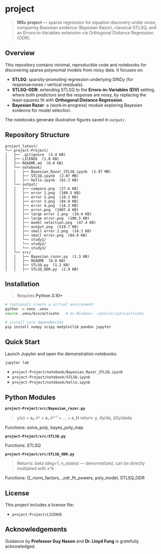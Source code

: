 # project

> **MSc project** — sparse regression for equation discovery under noise, comparing Bayesian evidence (Bayesian Razor), classical STLSQ, and an Errors‑in‑Variables extension via Orthogonal Distance Regression (ODR).

## Overview

This repository contains minimal, reproducible code and notebooks for discovering sparse polynomial models from noisy data. It focuses on:
- **STLSQ**: sparsity‑promoting regression underlying SINDy (for response‑noise / vertical residuals).
- **STLSQ–ODR**: extending STLSQ to the **Errors‑in‑Variables (EIV)** setting, where both predictors and the response are noisy, by replacing the least‑squares fit with **Orthogonal Distance Regression**.
- **Bayesian Razor**: a (work‑in‑progress) module exploring Bayesian evidence for model selection.

The notebooks generate illustrative figures saved in `output/`.

## Repository Structure

```
project_latest/
└── project-Project/
│   ├── .gitignore  (3.4 KB)
│   ├── LICENSE  (1.0 KB)
│   ├── README.md  (0.0 KB)
│   └── notebook/
│   │   ├── Bayesian_Razor_STLSQ.ipynb  (1.97 MB)
│   │   ├── STLSQ.ipynb  (2.07 MB)
│   │   ├── hello.ipynb  (62.3 KB)
│   └── output/
│   │   ├── compare.png  (27.6 KB)
│   │   ├── error 1.png  (100.5 KB)
│   │   ├── error 2.png  (18.3 KB)
│   │   ├── error 3.png  (84.9 KB)
│   │   ├── error 4.png  (18.3 KB)
│   │   ├── error.png  (1007.4 KB)
│   │   ├── large error 2.png  (18.4 KB)
│   │   ├── large error.png  (100.5 KB)
│   │   ├── model selection.png  (47.4 KB)
│   │   ├── output.png  (519.7 KB)
│   │   ├── small error 2.png  (18.3 KB)
│   │   ├── small error.png  (84.9 KB)
│   │   └── study1/
│   │   └── study2/
│   │   └── study3/
│   └── src/
│   │   ├── Bayesian_razor.py  (1.3 KB)
│   │   ├── README  (0.0 KB)
│   │   ├── STLSQ.py  (1.2 KB)
│   │   ├── STLSQ_ODR.py  (2.9 KB)
```

## Installation

> Requires **Python 3.10+**

```bash
# (optional) create a virtual environment
python -m venv .venv
source .venv/bin/activate   # on Windows: .venv\Scripts\activate

# install core dependencies
pip install numpy scipy matplotlib pandas jupyter
```

## Quick Start

Launch Jupyter and open the demonstration notebooks:
```bash
jupyter lab
```
- `project-Project/notebook/Bayesian_Razor_STLSQ.ipynb`
- `project-Project/notebook/STLSQ.ipynb`
- `project-Project/notebook/hello.ipynb`

## Python Modules

**`project-Project/src/Bayesian_razor.py`**

> y(x) = a₀ xᴺ + a₁ xᴺ⁻¹ + ... + a_N return: y, dy/da, d2y/dada

Functions: solve_poly, bayes_poly_map

**`project-Project/src/STLSQ.py`**

Functions: STLSQ

**`project-Project/src/STLSQ_ODR.py`**

> Returns: beta (deg+1, n_states) — denormalized, can be directly multiplied with x^k

Functions: l2_norm_factors, _odr_fit_powers, poly_model, STLSQ_ODR


## License

This project includes a license file:
- `project-Project/LICENSE`

## Acknowledgements

Guidance by **Professor Guy Nason** and **Dr. Lloyd Fung** is gratefully acknowledged.
